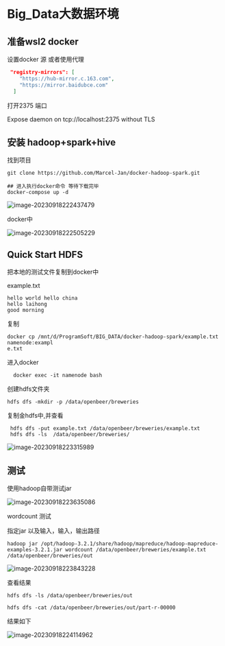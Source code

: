 # Big_Data大数据环境

## 准备wsl2 docker

设置docker 源 或者使用代理

```json
 "registry-mirrors": [
    "https://hub-mirror.c.163.com",
    "https://mirror.baidubce.com"
  ]
```

打开2375 端口

Expose daemon on tcp://localhost:2375 without TLS



##  安装 hadoop+spark+hive

找到项目

```
git clone https://github.com/Marcel-Jan/docker-hadoop-spark.git

## 进入执行docker命令 等待下载完毕
docker-compose up -d
```

![image-20230918222437479](D:\java\BIG_DATA\Big_Data\assets\README\image-20230918222437479.png)

docker中

![image-20230918222505229](D:\java\BIG_DATA\Big_Data\assets\README\image-20230918222505229.png)

## Quick Start HDFS

把本地的测试文件复制到docker中

example.txt

```
hello world hello china 
hello laihong
good morning
```

复制

```
docker cp /mnt/d/ProgramSoft/BIG_DATA/docker-hadoop-spark/example.txt namenode:exampl
e.txt
```

进入docker 

```
  docker exec -it namenode bash
```

创建hdfs文件夹

```
hdfs dfs -mkdir -p /data/openbeer/breweries
```

复制金hdfs中,并查看

```
 hdfs dfs -put example.txt /data/openbeer/breweries/example.txt
 hdfs dfs -ls  /data/openbeer/breweries/
```

![image-20230918223315989](D:\java\BIG_DATA\Big_Data\assets\README\image-20230918223315989.png)

## 测试

使用hadoop自带测试jar

![image-20230918223635086](D:\java\BIG_DATA\Big_Data\assets\README\image-20230918223635086.png)



wordcount 测试

指定jar 以及输入，输入，输出路径

```
hadoop jar /opt/hadoop-3.2.1/share/hadoop/mapreduce/hadoop-mapreduce-examples-3.2.1.jar wordcount /data/openbeer/breweries/example.txt /data/openbeer/breweries/out
```

![image-20230918223843228](D:\java\BIG_DATA\Big_Data\assets\README\image-20230918223843228.png)

查看结果

```
hdfs dfs -ls /data/openbeer/breweries/out

hdfs dfs -cat /data/openbeer/breweries/out/part-r-00000
```

结果如下

![image-20230918224114962](D:\java\BIG_DATA\Big_Data\assets\README\image-20230918224114962.png)
